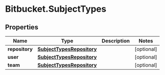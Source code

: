 # Bitbucket.SubjectTypes

## Properties

Name | Type | Description | Notes
------------ | ------------- | ------------- | -------------
**repository** | [**SubjectTypesRepository**](SubjectTypesRepository.md) |  | [optional] 
**user** | [**SubjectTypesRepository**](SubjectTypesRepository.md) |  | [optional] 
**team** | [**SubjectTypesRepository**](SubjectTypesRepository.md) |  | [optional] 


